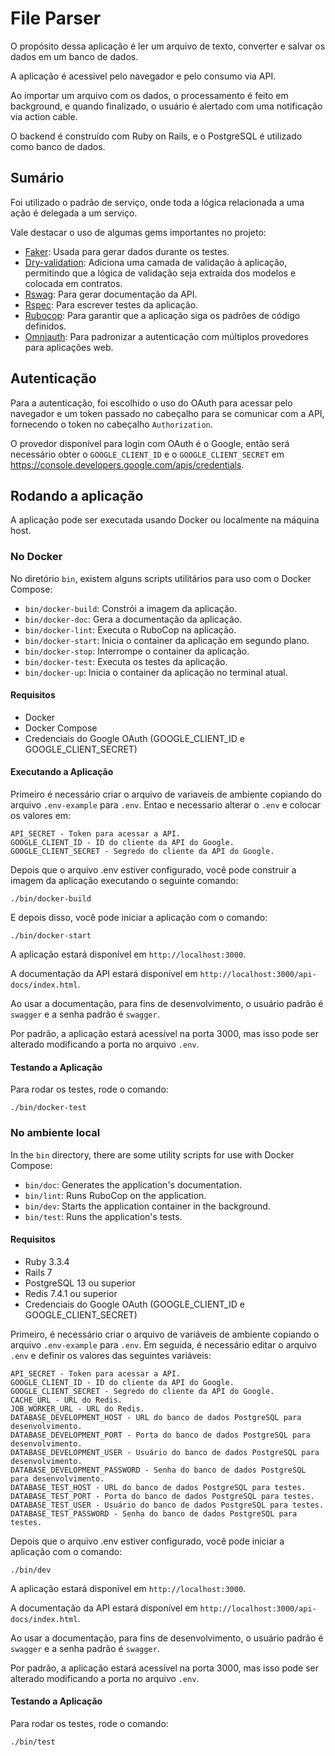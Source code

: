 # File Parser

O propósito dessa aplicação é ler um arquivo de texto, converter e salvar os dados em um banco de dados.

A aplicação é acessivel pelo navegador e pelo consumo via API.

Ao importar um arquivo com os dados, o processamento é feito em background, e quando finalizado, o usuário é alertado com uma notificação via action cable.

O backend é construído com Ruby on Rails, e o PostgreSQL é utilizado como banco de dados.

## Sumário
Foi utilizado o padrão de serviço, onde toda a lógica relacionada a uma ação é delegada a um serviço.

Vale destacar o uso de algumas gems importantes no projeto:

- [Faker](https://github.com/faker-ruby/faker): Usada para gerar dados durante os testes.
- [Dry-validation](https://github.com/dry-rb/dry-validation): Adiciona uma camada de validação à aplicação, permitindo que a lógica de validação seja extraída dos modelos e colocada em contratos.
- [Rswag](https://github.com/rswag/rswag): Para gerar documentação da API.
- [Rspec](https://github.com/rspec/rspec-rails): Para escrever testes da aplicação.
- [Rubocop](https://github.com/rubocop/rubocop): Para garantir que a aplicação siga os padrões de código definidos.
- [Omniauth](https://github.com/omniauth/omniauth): Para padronizar a autenticação com múltiplos provedores para aplicações web.

## Autenticação
Para a autenticação, foi escolhido o uso do OAuth para acessar pelo navegador e um token passado no cabeçalho para se comunicar com a API, fornecendo o token no cabeçalho `Authorization`.

O provedor disponível para login com OAuth é o Google, então será necessário obter o `GOOGLE_CLIENT_ID` e o `GOOGLE_CLIENT_SECRET` em https://console.developers.google.com/apis/credentials.

## Rodando a aplicação
A aplicação pode ser executada usando Docker ou localmente na máquina host.

### No Docker

No diretório `bin`, existem alguns scripts utilitários para uso com o Docker Compose:
- `bin/docker-build`: Constrói a imagem da aplicação.
- `bin/docker-doc`: Gera a documentação da aplicação.
- `bin/docker-lint`: Executa o RuboCop na aplicação.
- `bin/docker-start`: Inicia o container da aplicação em segundo plano.
- `bin/docker-stop`: Interrompe o container da aplicação.
- `bin/docker-test`: Executa os testes da aplicação.
- `bin/docker-up`: Inicia o container da aplicação no terminal atual.

#### Requisitos
- Docker
- Docker Compose
- Credenciais do Google OAuth (GOOGLE_CLIENT_ID e GOOGLE_CLIENT_SECRET)

#### Executando a Aplicação

Primeiro é necessário criar o arquivo de variaveis de ambiente copiando do arquivo `.env-example` para `.env`.
Entao e necessario alterar o `.env` e colocar os valores em:

```
API_SECRET - Token para acessar a API.
GOOGLE_CLIENT_ID - ID do cliente da API do Google.
GOOGLE_CLIENT_SECRET - Segredo do cliente da API do Google.
```

Depois que o arquivo .env estiver configurado, você pode construir a imagem da aplicação executando o seguinte comando:
```
./bin/docker-build
```

E depois disso, você pode iniciar a aplicação com o comando:
```
./bin/docker-start
```

A aplicação estará disponível em `http://localhost:3000`.

A documentação da API estará disponível em `http://localhost:3000/api-docs/index.html`.

Ao usar a documentação, para fins de desenvolvimento, o usuário padrão é `swagger` e a senha padrão é `swagger`.

Por padrão, a aplicação estará acessível na porta 3000, mas isso pode ser alterado modificando a porta no arquivo `.env`.

#### Testando a Aplicação

Para rodar os testes, rode o comando:
```
./bin/docker-test
```

### No ambiente local

In the `bin` directory, there are some utility scripts for use with Docker Compose:
- `bin/doc`: Generates the application's documentation.
- `bin/lint`: Runs RuboCop on the application.
- `bin/dev`: Starts the application container in the background.
- `bin/test`: Runs the application's tests.

#### Requisitos
- Ruby 3.3.4
- Rails 7
- PostgreSQL 13 ou superior
- Redis 7.4.1 ou superior
- Credenciais do Google OAuth (GOOGLE_CLIENT_ID e GOOGLE_CLIENT_SECRET)

Primeiro, é necessário criar o arquivo de variáveis de ambiente copiando o arquivo `.env-example` para `.env`.
Em seguida, é necessário editar o arquivo `.env` e definir os valores das seguintes variáveis:

```
API_SECRET - Token para acessar a API.
GOOGLE_CLIENT_ID - ID do cliente da API do Google.
GOOGLE_CLIENT_SECRET - Segredo do cliente da API do Google.
CACHE_URL - URL do Redis.
JOB_WORKER_URL - URL do Redis.
DATABASE_DEVELOPMENT_HOST - URL do banco de dados PostgreSQL para desenvolvimento.
DATABASE_DEVELOPMENT_PORT - Porta do banco de dados PostgreSQL para desenvolvimento.
DATABASE_DEVELOPMENT_USER - Usuário do banco de dados PostgreSQL para desenvolvimento.
DATABASE_DEVELOPMENT_PASSWORD - Senha do banco de dados PostgreSQL para desenvolvimento.
DATABASE_TEST_HOST - URL do banco de dados PostgreSQL para testes.
DATABASE_TEST_PORT - Porta do banco de dados PostgreSQL para testes.
DATABASE_TEST_USER - Usuário do banco de dados PostgreSQL para testes.
DATABASE_TEST_PASSWORD - Senha do banco de dados PostgreSQL para testes.
```

Depois que o arquivo .env estiver configurado, você pode iniciar a aplicação com o comando:
```
./bin/dev
```

A aplicação estará disponível em `http://localhost:3000`.

A documentação da API estará disponível em `http://localhost:3000/api-docs/index.html`.

Ao usar a documentação, para fins de desenvolvimento, o usuário padrão é `swagger` e a senha padrão é `swagger`.

Por padrão, a aplicação estará acessível na porta 3000, mas isso pode ser alterado modificando a porta no arquivo `.env`.

#### Testando a Aplicação

Para rodar os testes, rode o comando:
```
./bin/test
```
